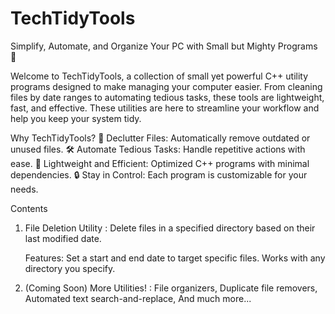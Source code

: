 # TechTidyTools
Simplify, Automate, and Organize Your PC with Small but Mighty Programs 🚀

Welcome to TechTidyTools, a collection of small yet powerful C++ utility programs designed to make managing your computer easier. From cleaning files by date ranges to automating tedious tasks, these tools are lightweight, fast, and effective. These utilities are here to streamline your workflow and help you keep your system tidy.

Why TechTidyTools?
🧹 Declutter Files: Automatically remove outdated or unused files.
🛠️ Automate Tedious Tasks: Handle repetitive actions with ease.
🚀 Lightweight and Efficient: Optimized C++ programs with minimal dependencies.
🔒 Stay in Control: Each program is customizable for your needs.

Contents
1. File Deletion Utility : Delete files in a specified directory based on their last modified date.
   
   Features: Set a start and end date to target specific files. Works with any directory you specify.


2. (Coming Soon) More Utilities! :
File organizers,
Duplicate file removers,
Automated text search-and-replace,
And much more...
